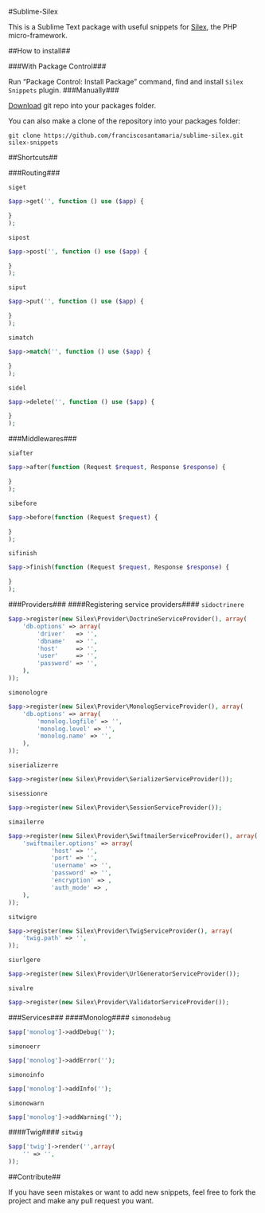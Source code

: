 #Sublime-Silex

This is a Sublime Text package with useful snippets for [Silex](http://silex.sensiolabs.org), the PHP micro-framework.

##How to install##

###With Package Control###

Run “Package Control: Install Package” command, find and install `Silex Snippets` plugin.
###Manually###

[Download](https://github.com/franciscosantamaria/sublime-silex/archive/master.zip) git repo into your packages folder.

You can also make a clone of the repository into your packages folder:

    git clone https://github.com/franciscosantamaria/sublime-silex.git silex-snippets

##Shortcuts##

###Routing###

`siget`

```php
$app->get('', function () use ($app) {

}
);

```

`sipost`

```php
$app->post('', function () use ($app) {

}
);

```

`siput`

```php
$app->put('', function () use ($app) {

}
);

```

`simatch`

```php
$app->match('', function () use ($app) {

}
);

```

`sidel`

```php
$app->delete('', function () use ($app) {

}
);

```

###Middlewares###

`siafter`

```php
$app->after(function (Request $request, Response $response) {

}
);
```

`sibefore`

```php
$app->before(function (Request $request) {

}
);
```

`sifinish`

```php
$app->finish(function (Request $request, Response $response) {

}
);
```
###Providers###
####Registering service providers####
`sidoctrinere`

```php
$app->register(new Silex\Provider\DoctrineServiceProvider(), array(
    'db.options' => array(
        'driver'   => '',
        'dbname'   => '',
        'host'     => '',
        'user'     => '',
        'password' => '',
    ),
));
```

`simonologre`

```php
$app->register(new Silex\Provider\MonologServiceProvider(), array(
    'db.options' => array(
        'monolog.logfile' => '',
        'monolog.level' => '',
        'monolog.name' => '',
    ),
));
```

`siserializerre`

```php
$app->register(new Silex\Provider\SerializerServiceProvider());
```

`sisessionre`

```php
$app->register(new Silex\Provider\SessionServiceProvider());
```

`simailerre`

```php
$app->register(new Silex\Provider\SwiftmailerServiceProvider(), array(
    'swiftmailer.options' => array(
            'host' => '',
            'port' => '',
            'username' => '',
            'password' => '',
            'encryption' => ,
            'auth_mode' => ,
    ),
));
```

`sitwigre`

```php
$app->register(new Silex\Provider\TwigServiceProvider(), array(
    'twig.path' => '',
));
```

`siurlgere`

```php
$app->register(new Silex\Provider\UrlGeneratorServiceProvider());
```

`sivalre`

```php
$app->register(new Silex\Provider\ValidatorServiceProvider());
```

###Services###
####Monolog####
`simonodebug`

```php
$app['monolog']->addDebug('');
```

`simonoerr`

```php
$app['monolog']->addError('');
```

`simonoinfo`

```php
$app['monolog']->addInfo('');
```

`simonowarn`

```php
$app['monolog']->addWarning('');
```

####Twig####
`sitwig`

```php
$app['twig']->render('',array(
    '' => '',
));
```
##Contribute##

If you have seen mistakes or want to add new snippets, feel free to fork the project and make any pull request you want.
